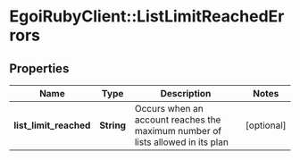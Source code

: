 # EgoiRubyClient::ListLimitReachedErrors

## Properties
Name | Type | Description | Notes
------------ | ------------- | ------------- | -------------
**list_limit_reached** | **String** | Occurs when an account reaches the maximum number of lists allowed in its plan | [optional] 


